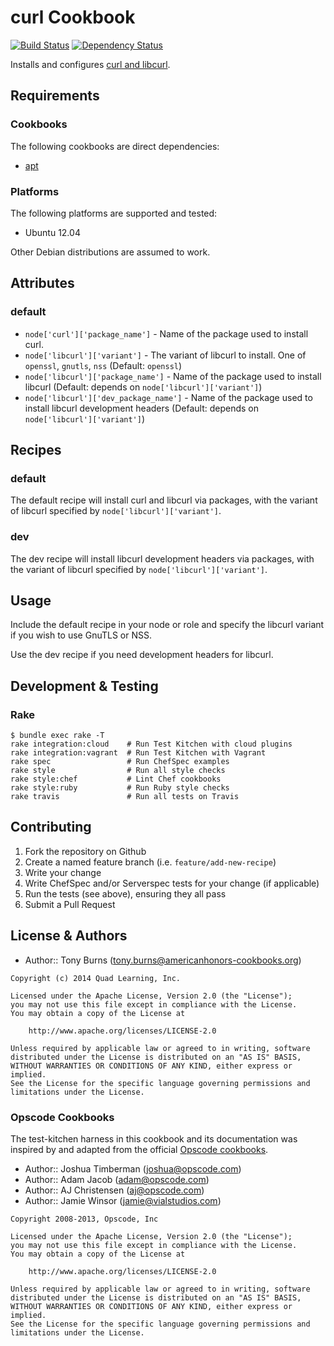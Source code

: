 # curl Cookbook

[![Build Status](https://travis-ci.org/americanhonors-cookbooks/curl.svg?branch=master)][build-status]
[![Dependency Status](https://gemnasium.com/americanhonors-cookbooks/curl.svg)][dependency-status]

Installs and configures [curl and libcurl][curl].

## Requirements

### Cookbooks

The following cookbooks are direct dependencies:

* [apt][apt-cookbook]

### Platforms

The following platforms are supported and tested:

* Ubuntu 12.04

Other Debian distributions are assumed to work.

## Attributes

### default

* `node['curl']['package_name']` - Name of the package used to install curl.
* `node['libcurl']['variant']` - The variant of libcurl to install. One of `openssl`, `gnutls`, `nss` (Default: `openssl`)
* `node['libcurl']['package_name']` - Name of the package used to install libcurl (Default: depends on `node['libcurl']['variant']`)
* `node['libcurl']['dev_package_name']` - Name of the package used to install libcurl development headers (Default: depends on `node['libcurl']['variant']`)

## Recipes

### default

The default recipe will install curl and libcurl via packages, with the variant of libcurl specified by `node['libcurl']['variant']`.

### dev

The dev recipe will install libcurl development headers via packages, with the variant of libcurl specified by `node['libcurl']['variant']`.

## Usage

Include the default recipe in your node or role and specify the libcurl variant if you wish to use GnuTLS or NSS.

Use the dev recipe if you need development headers for libcurl.

## Development & Testing

### Rake

    $ bundle exec rake -T
    rake integration:cloud    # Run Test Kitchen with cloud plugins
    rake integration:vagrant  # Run Test Kitchen with Vagrant
    rake spec                 # Run ChefSpec examples
    rake style                # Run all style checks
    rake style:chef           # Lint Chef cookbooks
    rake style:ruby           # Run Ruby style checks
    rake travis               # Run all tests on Travis

## Contributing

1. Fork the repository on Github
2. Create a named feature branch (i.e. `feature/add-new-recipe`)
3. Write your change
4. Write ChefSpec and/or Serverspec tests for your change (if applicable)
5. Run the tests (see above), ensuring they all pass
6. Submit a Pull Request

## License & Authors

* Author:: Tony Burns (<tony.burns@americanhonors-cookbooks.org>)

```text
Copyright (c) 2014 Quad Learning, Inc.

Licensed under the Apache License, Version 2.0 (the "License");
you may not use this file except in compliance with the License.
You may obtain a copy of the License at

    http://www.apache.org/licenses/LICENSE-2.0

Unless required by applicable law or agreed to in writing, software
distributed under the License is distributed on an "AS IS" BASIS,
WITHOUT WARRANTIES OR CONDITIONS OF ANY KIND, either express or implied.
See the License for the specific language governing permissions and
limitations under the License.
```

### Opscode Cookbooks

The test-kitchen harness in this cookbook and its documentation was inspired by
and adapted from the official [Opscode cookbooks][opscode-cookbooks].

* Author:: Joshua Timberman (<joshua@opscode.com>)
* Author:: Adam Jacob (<adam@opscode.com>)
* Author:: AJ Christensen (<aj@opscode.com>)
* Author:: Jamie Winsor (<jamie@vialstudios.com>)

```text
Copyright 2008-2013, Opscode, Inc

Licensed under the Apache License, Version 2.0 (the "License");
you may not use this file except in compliance with the License.
You may obtain a copy of the License at

    http://www.apache.org/licenses/LICENSE-2.0

Unless required by applicable law or agreed to in writing, software
distributed under the License is distributed on an "AS IS" BASIS,
WITHOUT WARRANTIES OR CONDITIONS OF ANY KIND, either express or implied.
See the License for the specific language governing permissions and
limitations under the License.
```

[build-status]: https://travis-ci.org/americanhonors-cookbooks/curl
[dependency-status]: https://gemnasium.com/americanhonors-cookbooks/curl
[curl]: http://curl.haxx.se/
[apt-cookbook]: https://github.com/opscode-cookbooks/apt
[opscode-cookbooks]: https://github.com/opscode-cookbooks

